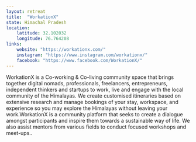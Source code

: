 ```yaml
--- 
layout: retreat
title:  "WorkationX"
state: Himachal Pradesh
location: 
    latitude: 32.102032
    longitude: 76.764208
links:
    website: "https://workationx.com/"
    instagram: "https://www.instagram.com/workationx/"
    facebook: "https://www.facebook.com/WorkationX/"
---
```


WorkationX is a Co-working & Co-living community space that brings together digital nomads, professionals, freelancers, entrepreneurs, independent thinkers and startups to work, live and engage with the local community of the Himalayas. We create customised itineraries based on extensive research and manage bookings of your stay, workspace, and experience so you may explore the Himalayas without leaving your work.WorkationX is a community platform that seeks to create a dialogue amongst participants and inspire them towards a sustainable way of life. We also assist mentors from various fields to conduct focused workshops and meet-ups..
